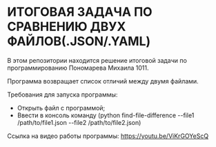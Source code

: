 # ИТОГОВАЯ ЗАДАЧА ПО СРАВНЕНИЮ ДВУХ ФАЙЛОВ(.JSON/.YAML)
В этом репозитории находится решение итоговой задачи по программированию Пономарева Михаила 1011. 

Программа возвращает список отличий между двумя файлами.

Требования для запуска программы:
  - Открыть файл с программой;
  - Ввести в консоль команду (python find-file-difference --file1 /path/to/file1.json --file2 /path/to/file2.json)

Ссылка на видео работы программы:
https://youtu.be/ViKrGOYeScQ
